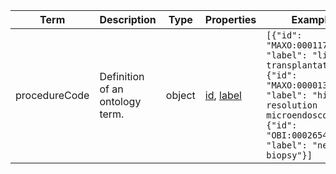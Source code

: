 |Term | Description | Type | Properties | Example | Enum|
| ---| ---| ---| ---| ---| --- |
| procedureCode | Definition of an ontology term. | object | [id](./id.md), [label](./label.md) | `[{"id": "MAXO:0001175", "label": "liver transplantation"}, {"id": "MAXO:0000136", "label": "high-resolution microendoscopy"}, {"id": "OBI:0002654", "label": "needle biopsy"}]` | NA|
